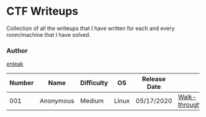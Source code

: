  # CTF Writeups  



 
Collection of all the writeups that I have written for each and every room/machine that I have solved.

### Author

[enleak](https://tryhackme.com/p/enleak)


| Number | Name | Difficulty | OS | Release Date | |
| --- | --- | --- | --- | --- | --- |
| 001 | Anonymous | Medium | Linux | 05/17/2020 | [Walk-through](./TryHackMe/Anonymous.md) |











